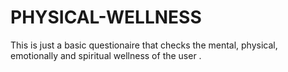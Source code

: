 # PHYSICAL-WELLNESS
This is just a basic questionaire that checks the mental, physical, emotionally and spiritual wellness of the user .
